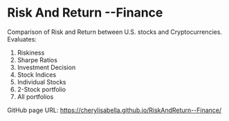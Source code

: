 # Risk And Return --Finance

Comparison of Risk and Return between U.S. stocks and Cryptocurrencies.
Evaluates:
1. Riskiness
2. Sharpe Ratios
3. Investment Decision
4. Stock Indices
5. Individual Stocks
6. 2-Stock portfolio
7. All portfolios 

GitHub page URL: https://cherylisabella.github.io/RiskAndReturn--Finance/



